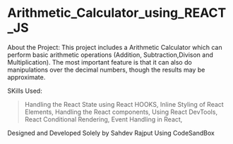 # Arithmetic_Calculator_using_REACT_JS
About the Project: 
This project includes a Arithmetic Calculator which can perform basic arithmetic operations (Addition, Subtraction,Divison and Multiplication). The most important feature is that it can also do manipulations over the decimal numbers, though the results may be approximate.

SKills Used:
>Handling the React State using React HOOKS,
>Inline Styling of React Elements,
>Handling the React components,
>Using React DevTools,
>React Conditional Rendering,
>Event Handling in React,

Designed and Developed Solely by Sahdev Rajput Using CodeSandBox
